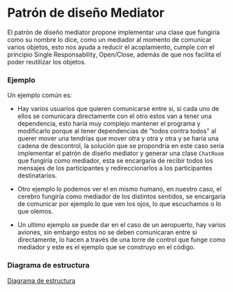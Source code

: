 # Patrón de diseño Mediator

El patrón de diseño mediator propone implementar una clase que fungiría como su nombre lo dice, como un mediador
al momento de comunicar varios objetos, esto nos ayuda a reducir el acoplamiento, cumple con el principio Single Responsability,
Open/Close, además de que nos facilita el poder reutilizar los objetos.

### Ejemplo

Un ejemplo común es:

- Hay varios usuarios que quieren comunicarse entre si, si cada uno de ellos se comunicara directamente con el otro estos van a
tener una dependencia, esto haría muy complejo mantener el programa y modificarlo porque al tener dependencias de "todos contra todos"
al querer mover una tendrías que mover otra y otra y otra y se haría una cadena de descontrol, la solución que se propondría en este caso seria implementar
el patrón de diseño mediator y generar una clase `ChatRoom` que fungiría como mediador, esta se encargaría de recibir todos los mensajes
de los participantes y redireccionarlos a los participantes destinatarios.

- Otro ejemplo lo podemos ver el en mismo humano, en nuestro caso, el cerebro fungiría como mediador de los distintos sentidos, se encargaría
de comunicar por ejemplo lo que ven los ojos, lo que escuchamos o lo que olemos.

- Un ultimo ejemplo se puede dar en el caso de un aeropuerto, hay varios aviones, sin embargo estos no se deben comunicaran entre si
directamente, lo hacen a través de una torre de control que funge como mediador y este es el ejemplo que se construyo en el código.

### Diagrama de estructura

[Diagrama de estructura](https://refactoring.guru/images/patterns/diagrams/mediator/structure.png)
